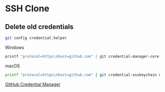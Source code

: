 # SSH Clone

## Delete old credentials

```bash
git config credential.helper
```

Windows

```powershell
printf "protocol=https\nhost=github.com" | git credential-manager-core erase
```

macOS  

```bash
printf "protocol=https\nhost=github.com" | git credential-osxkeychain erase
```


[GitHub Credential Manager](https://docs.github.com/en/get-started/getting-started-with-git/caching-your-github-credentials-in-git)